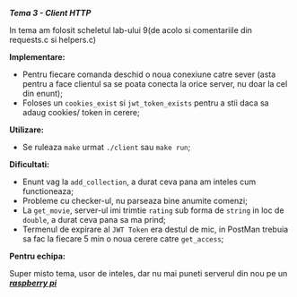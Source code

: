 ***Tema 3 - Client HTTP***

In tema am folosit scheletul lab-ului 9(de acolo si comentariile din requests.c si helpers.c)

**Implementare:**
- Pentru fiecare comanda deschid o noua conexiune catre sever
        (asta pentru a face clientul sa se poata conecta la orice server, nu doar la cel din enunt);
- Foloses un `cookies_exist` si `jwt_token_exists` pentru a stii daca sa adaug cookies/ token
in cerere;

**Utilizare:**
- Se ruleaza `make` urmat `./client` sau `make run`;

**Dificultati:**
- Enunt vag la `add_collection`, a durat ceva pana am inteles cum functioneaza;
- Probleme cu checker-ul, nu parseaza bine anumite comenzi;
- La `get_movie`, server-ul imi trimtie `rating` sub forma de `string` in loc de
        `double`, a durat ceva pana sa ma prind;
- Termenul de expirare al `JWT Token` era destul de mic, in PostMan trebuia sa fac
        la fiecare 5 min o noua cerere catre `get_access`;

**Pentru echipa:**


Super misto tema, usor de inteles, dar nu mai puneti serverul din nou pe un ***<ins>raspberry pi</ins>***